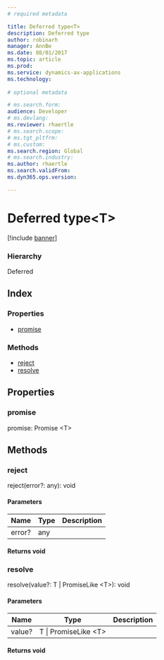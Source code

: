 ```yaml
---
# required metadata

title: Deferred type<T>
description: Deferred type
author: robinarh
manager: AnnBe
ms.date: 08/01/2017
ms.topic: article
ms.prod: 
ms.service: dynamics-ax-applications
ms.technology: 
  
# optional metadata

# ms.search.form:
audience: Developer
# ms.devlang: 
ms.reviewer: rhaertle
# ms.search.scope: 
# ms.tgt_pltfrm: 
# ms.custom:
ms.search.region: Global
# ms.search.industry: 
ms.author: rhaertle
ms.search.validFrom:
ms.dyn365.ops.version:

---
```


# Deferred type&lt;T&gt;

[!include [banner](../../../../includes/banner.md)]

### Hierarchy

Deferred <br>

## Index

### Properties

* [promise](defer-ideferred.md#promise)

### Methods

* [reject](defer-ideferred.md#reject)
* [resolve](defer-ideferred.md#resolve)

## Properties

### promise

promise: Promise &lt;T&gt;




## Methods

### reject


reject(error?: any): void




#### Parameters

| Name | Type | Description |
| ---- | ---- | ----------- |
| error?|any||

#### Returns void

### resolve


resolve(value?: T &#124; PromiseLike &lt;T&gt;): void




#### Parameters

| Name | Type | Description |
| ---- | ---- | ----------- |
| value?|T &#124; PromiseLike &lt;T&gt;||

#### Returns void

